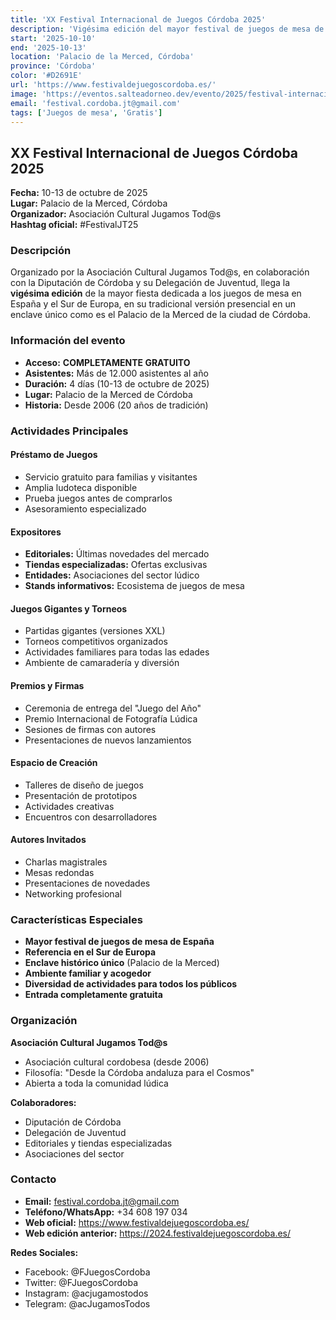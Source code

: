 ```yaml
---
title: 'XX Festival Internacional de Juegos Córdoba 2025'
description: 'Vigésima edición del mayor festival de juegos de mesa de España y el Sur de Europa. Acceso libre y gratuito en el Palacio de la Merced de Córdoba con más de 12.000 asistentes anuales.'
start: '2025-10-10'
end: '2025-10-13'
location: 'Palacio de la Merced, Córdoba'
province: 'Córdoba'
color: '#D2691E'
url: 'https://www.festivaldejuegoscordoba.es/'
image: 'https://eventos.salteadorneo.dev/evento/2025/festival-internacional-juegos-cordoba-xx.jpg'
email: 'festival.cordoba.jt@gmail.com'
tags: ['Juegos de mesa', 'Gratis']
---
```


## XX Festival Internacional de Juegos Córdoba 2025

**Fecha:** 10-13 de octubre de 2025  
**Lugar:** Palacio de la Merced, Córdoba  
**Organizador:** Asociación Cultural Jugamos Tod@s  
**Hashtag oficial:** #FestivalJT25

### Descripción

Organizado por la Asociación Cultural Jugamos Tod@s, en colaboración con la Diputación de Córdoba y su Delegación de Juventud, llega la **vigésima edición** de la mayor fiesta dedicada a los juegos de mesa en España y el Sur de Europa, en su tradicional versión presencial en un enclave único como es el Palacio de la Merced de la ciudad de Córdoba.

### Información del evento

- **Acceso:** **COMPLETAMENTE GRATUITO**
- **Asistentes:** Más de 12.000 asistentes al año
- **Duración:** 4 días (10-13 de octubre de 2025)
- **Lugar:** Palacio de la Merced de Córdoba
- **Historia:** Desde 2006 (20 años de tradición)

### Actividades Principales

#### Préstamo de Juegos
- Servicio gratuito para familias y visitantes
- Amplia ludoteca disponible
- Prueba juegos antes de comprarlos
- Asesoramiento especializado

#### Expositores
- **Editoriales:** Últimas novedades del mercado
- **Tiendas especializadas:** Ofertas exclusivas
- **Entidades:** Asociaciones del sector lúdico
- **Stands informativos:** Ecosistema de juegos de mesa

#### Juegos Gigantes y Torneos
- Partidas gigantes (versiones XXL)
- Torneos competitivos organizados
- Actividades familiares para todas las edades
- Ambiente de camaradería y diversión

#### Premios y Firmas
- Ceremonia de entrega del "Juego del Año"
- Premio Internacional de Fotografía Lúdica
- Sesiones de firmas con autores
- Presentaciones de nuevos lanzamientos

#### Espacio de Creación
- Talleres de diseño de juegos
- Presentación de prototipos
- Actividades creativas
- Encuentros con desarrolladores

#### Autores Invitados
- Charlas magistrales
- Mesas redondas
- Presentaciones de novedades
- Networking profesional

### Características Especiales

- **Mayor festival de juegos de mesa de España**
- **Referencia en el Sur de Europa**
- **Enclave histórico único** (Palacio de la Merced)
- **Ambiente familiar y acogedor**
- **Diversidad de actividades para todos los públicos**
- **Entrada completamente gratuita**

### Organización

**Asociación Cultural Jugamos Tod@s**
- Asociación cultural cordobesa (desde 2006)
- Filosofía: "Desde la Córdoba andaluza para el Cosmos"
- Abierta a toda la comunidad lúdica

**Colaboradores:**
- Diputación de Córdoba
- Delegación de Juventud
- Editoriales y tiendas especializadas
- Asociaciones del sector

### Contacto

- **Email:** festival.cordoba.jt@gmail.com
- **Teléfono/WhatsApp:** +34 608 197 034
- **Web oficial:** https://www.festivaldejuegoscordoba.es/
- **Web edición anterior:** https://2024.festivaldejuegoscordoba.es/

**Redes Sociales:**
- Facebook: @FJuegosCordoba
- Twitter: @FJuegosCordoba
- Instagram: @acjugamostodos
- Telegram: @acJugamosTodos
